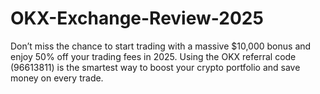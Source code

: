 # OKX-Exchange-Review-2025
Don’t miss the chance to start trading with a massive $10,000 bonus and enjoy 50% off your trading fees in 2025. Using the OKX referral code (96613811) is the smartest way to boost your crypto portfolio and save money on every trade.
